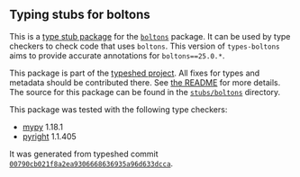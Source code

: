 ## Typing stubs for boltons

This is a [type stub package](https://typing.python.org/en/latest/tutorials/external_libraries.html)
for the [`boltons`](https://github.com/mahmoud/boltons) package. It can be used by type checkers
to check code that uses `boltons`. This version of
`types-boltons` aims to provide accurate annotations for
`boltons==25.0.*`.

This package is part of the [typeshed project](https://github.com/python/typeshed).
All fixes for types and metadata should be contributed there.
See [the README](https://github.com/python/typeshed/blob/main/README.md)
for more details. The source for this package can be found in the
[`stubs/boltons`](https://github.com/python/typeshed/tree/main/stubs/boltons)
directory.

This package was tested with the following type checkers:
* [mypy](https://github.com/python/mypy/) 1.18.1
* [pyright](https://github.com/microsoft/pyright) 1.1.405

It was generated from typeshed commit
[`00790cb021f8a2ea9306668636935a96d633dcca`](https://github.com/python/typeshed/commit/00790cb021f8a2ea9306668636935a96d633dcca).